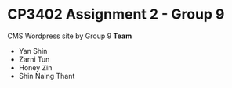 # CP3402 Assignment 2 - Group 9

CMS Wordpress site by Group 9 
**Team**
- Yan Shin
- Zarni Tun
- Honey Zin
- Shin Naing Thant

